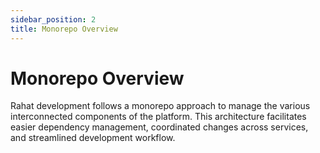 ```yaml
---
sidebar_position: 2
title: Monorepo Overview
---
```


# Monorepo Overview

Rahat development follows a monorepo approach to manage the various interconnected components of the platform. This architecture facilitates easier dependency management, coordinated changes across services, and streamlined development workflow.

